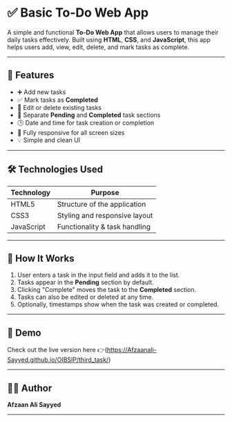 # ✅ Basic To-Do Web App

A simple and functional **To-Do Web App** that allows users to manage their daily tasks effectively. Built using **HTML**, **CSS**, and **JavaScript**, this app helps users add, view, edit, delete, and mark tasks as complete.

---

## 📝 Features

- ➕ Add new tasks
- ✅ Mark tasks as **Completed**
- 🔄 Edit or delete existing tasks
- 📂 Separate **Pending** and **Completed** task sections
- 🕒 Date and time for task creation or completion
- 📱 Fully responsive for all screen sizes
- 💡 Simple and clean UI

---

## 🛠️ Technologies Used

| Technology | Purpose                      |
|------------|-------------------------------|
| HTML5      | Structure of the application  |
| CSS3       | Styling and responsive layout |
| JavaScript | Functionality & task handling |

---

## 📖 How It Works

1. User enters a task in the input field and adds it to the list.
2. Tasks appear in the **Pending** section by default.
3. Clicking "Complete" moves the task to the **Completed** section.
4. Tasks can also be edited or deleted at any time.
5. Optionally, timestamps show when the task was created or completed.

---

## 📸 Demo

Check out the live version here 👉(https://Afzaanali-Sayyed.github.io/OIBSIP/third_task/)  

---


## 👨‍💻 Author

**Afzaan Ali Sayyed**  


---

